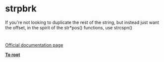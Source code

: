 # strpbrk



If you&apos;re not looking to duplicate the rest of the string, but instead just want the offset, in the spirit of the str*pos() functions, use strcspn()  

#

[Official documentation page](https://www.php.net/manual/en/function.strpbrk.php)

**[To root](/README.md)**